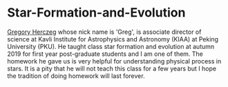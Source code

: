 # Star-Formation-and-Evolution

[Gregory Herczeg](http://kiaa.pku.edu.cn/faculty/gregory-j-herczeg) whose nick name is 'Greg', is associate director of science at Kavli 
Institute for Astrophysics and Astronomy (KIAA) at Peking University (PKU). He taught class star formation and evolution at autumn 2019 
for first year post-graduate students and I am one of them. The homework he gave us is very helpful for understanding physical process in 
stars. It is a pity that he will not teach this class for a few years but I hope the tradition of doing homework will last forever. 
